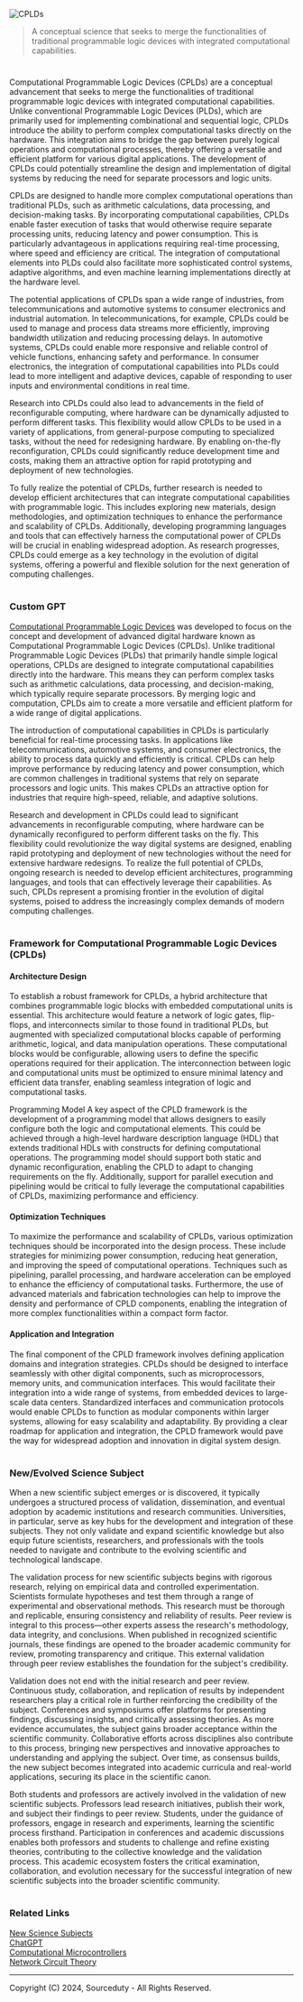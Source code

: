 ![CPLDs](https://github.com/user-attachments/assets/0dcb20f9-9acd-40ef-989f-3439df645ba7)

> A conceptual science that seeks to merge the functionalities of traditional programmable logic devices with integrated computational capabilities.

#

Computational Programmable Logic Devices (CPLDs) are a conceptual advancement that seeks to merge the functionalities of traditional programmable logic devices with integrated computational capabilities. Unlike conventional Programmable Logic Devices (PLDs), which are primarily used for implementing combinational and sequential logic, CPLDs introduce the ability to perform complex computational tasks directly on the hardware. This integration aims to bridge the gap between purely logical operations and computational processes, thereby offering a versatile and efficient platform for various digital applications. The development of CPLDs could potentially streamline the design and implementation of digital systems by reducing the need for separate processors and logic units.

CPLDs are designed to handle more complex computational operations than traditional PLDs, such as arithmetic calculations, data processing, and decision-making tasks. By incorporating computational capabilities, CPLDs enable faster execution of tasks that would otherwise require separate processing units, reducing latency and power consumption. This is particularly advantageous in applications requiring real-time processing, where speed and efficiency are critical. The integration of computational elements into PLDs could also facilitate more sophisticated control systems, adaptive algorithms, and even machine learning implementations directly at the hardware level.

The potential applications of CPLDs span a wide range of industries, from telecommunications and automotive systems to consumer electronics and industrial automation. In telecommunications, for example, CPLDs could be used to manage and process data streams more efficiently, improving bandwidth utilization and reducing processing delays. In automotive systems, CPLDs could enable more responsive and reliable control of vehicle functions, enhancing safety and performance. In consumer electronics, the integration of computational capabilities into PLDs could lead to more intelligent and adaptive devices, capable of responding to user inputs and environmental conditions in real time.

Research into CPLDs could also lead to advancements in the field of reconfigurable computing, where hardware can be dynamically adjusted to perform different tasks. This flexibility would allow CPLDs to be used in a variety of applications, from general-purpose computing to specialized tasks, without the need for redesigning hardware. By enabling on-the-fly reconfiguration, CPLDs could significantly reduce development time and costs, making them an attractive option for rapid prototyping and deployment of new technologies.

To fully realize the potential of CPLDs, further research is needed to develop efficient architectures that can integrate computational capabilities with programmable logic. This includes exploring new materials, design methodologies, and optimization techniques to enhance the performance and scalability of CPLDs. Additionally, developing programming languages and tools that can effectively harness the computational power of CPLDs will be crucial in enabling widespread adoption. As research progresses, CPLDs could emerge as a key technology in the evolution of digital systems, offering a powerful and flexible solution for the next generation of computing challenges.

#
### Custom GPT

[Computational Programmable Logic Devices](https://chatgpt.com/g/g-4DneZ3jRO-computational-programmable-logic-devices) was developed to focus on the concept and development of advanced digital hardware known as Computational Programmable Logic Devices (CPLDs). Unlike traditional Programmable Logic Devices (PLDs) that primarily handle simple logical operations, CPLDs are designed to integrate computational capabilities directly into the hardware. This means they can perform complex tasks such as arithmetic calculations, data processing, and decision-making, which typically require separate processors. By merging logic and computation, CPLDs aim to create a more versatile and efficient platform for a wide range of digital applications.

The introduction of computational capabilities in CPLDs is particularly beneficial for real-time processing tasks. In applications like telecommunications, automotive systems, and consumer electronics, the ability to process data quickly and efficiently is critical. CPLDs can help improve performance by reducing latency and power consumption, which are common challenges in traditional systems that rely on separate processors and logic units. This makes CPLDs an attractive option for industries that require high-speed, reliable, and adaptive solutions.

Research and development in CPLDs could lead to significant advancements in reconfigurable computing, where hardware can be dynamically reconfigured to perform different tasks on the fly. This flexibility could revolutionize the way digital systems are designed, enabling rapid prototyping and deployment of new technologies without the need for extensive hardware redesigns. To realize the full potential of CPLDs, ongoing research is needed to develop efficient architectures, programming languages, and tools that can effectively leverage their capabilities. As such, CPLDs represent a promising frontier in the evolution of digital systems, poised to address the increasingly complex demands of modern computing challenges.

#
### Framework for Computational Programmable Logic Devices (CPLDs)

#### Architecture Design

To establish a robust framework for CPLDs, a hybrid architecture that combines programmable logic blocks with embedded computational units is essential. This architecture would feature a network of logic gates, flip-flops, and interconnects similar to those found in traditional PLDs, but augmented with specialized computational blocks capable of performing arithmetic, logical, and data manipulation operations. These computational blocks would be configurable, allowing users to define the specific operations required for their application. The interconnection between logic and computational units must be optimized to ensure minimal latency and efficient data transfer, enabling seamless integration of logic and computational tasks.

Programming Model
A key aspect of the CPLD framework is the development of a programming model that allows designers to easily configure both the logic and computational elements. This could be achieved through a high-level hardware description language (HDL) that extends traditional HDLs with constructs for defining computational operations. The programming model should support both static and dynamic reconfiguration, enabling the CPLD to adapt to changing requirements on the fly. Additionally, support for parallel execution and pipelining would be critical to fully leverage the computational capabilities of CPLDs, maximizing performance and efficiency.

#### Optimization Techniques

To maximize the performance and scalability of CPLDs, various optimization techniques should be incorporated into the design process. These include strategies for minimizing power consumption, reducing heat generation, and improving the speed of computational operations. Techniques such as pipelining, parallel processing, and hardware acceleration can be employed to enhance the efficiency of computational tasks. Furthermore, the use of advanced materials and fabrication technologies can help to improve the density and performance of CPLD components, enabling the integration of more complex functionalities within a compact form factor.

#### Application and Integration

The final component of the CPLD framework involves defining application domains and integration strategies. CPLDs should be designed to interface seamlessly with other digital components, such as microprocessors, memory units, and communication interfaces. This would facilitate their integration into a wide range of systems, from embedded devices to large-scale data centers. Standardized interfaces and communication protocols would enable CPLDs to function as modular components within larger systems, allowing for easy scalability and adaptability. By providing a clear roadmap for application and integration, the CPLD framework would pave the way for widespread adoption and innovation in digital system design.

#
### New/Evolved Science Subject

When a new scientific subject emerges or is discovered, it typically undergoes a structured process of validation, dissemination, and eventual adoption by academic institutions and research communities. Universities, in particular, serve as key hubs for the development and integration of these subjects. They not only validate and expand scientific knowledge but also equip future scientists, researchers, and professionals with the tools needed to navigate and contribute to the evolving scientific and technological landscape.

The validation process for new scientific subjects begins with rigorous research, relying on empirical data and controlled experimentation. Scientists formulate hypotheses and test them through a range of experimental and observational methods. This research must be thorough and replicable, ensuring consistency and reliability of results. Peer review is integral to this process—other experts assess the research's methodology, data integrity, and conclusions. When published in recognized scientific journals, these findings are opened to the broader academic community for review, promoting transparency and critique. This external validation through peer review establishes the foundation for the subject's credibility.

Validation does not end with the initial research and peer review. Continuous study, collaboration, and replication of results by independent researchers play a critical role in further reinforcing the credibility of the subject. Conferences and symposiums offer platforms for presenting findings, discussing insights, and critically assessing theories. As more evidence accumulates, the subject gains broader acceptance within the scientific community. Collaborative efforts across disciplines also contribute to this process, bringing new perspectives and innovative approaches to understanding and applying the subject. Over time, as consensus builds, the new subject becomes integrated into academic curricula and real-world applications, securing its place in the scientific canon.

Both students and professors are actively involved in the validation of new scientific subjects. Professors lead research initiatives, publish their work, and subject their findings to peer review. Students, under the guidance of professors, engage in research and experiments, learning the scientific process firsthand. Participation in conferences and academic discussions enables both professors and students to challenge and refine existing theories, contributing to the collective knowledge and the validation process. This academic ecosystem fosters the critical examination, collaboration, and evolution necessary for the successful integration of new scientific subjects into the broader scientific community.

#
### Related Links

[New Science Subjects](https://github.com/sourceduty/New_Science_Subjects)
<br>
[ChatGPT](https://github.com/sourceduty/ChatGPT)
<br>
[Computational Microcontrollers](https://github.com/sourceduty/Computational_Microcontrollers)
<br>
[Network Circuit Theory](https://github.com/sourceduty/Network_Circuit_Theory)

***
Copyright (C) 2024, Sourceduty - All Rights Reserved.

